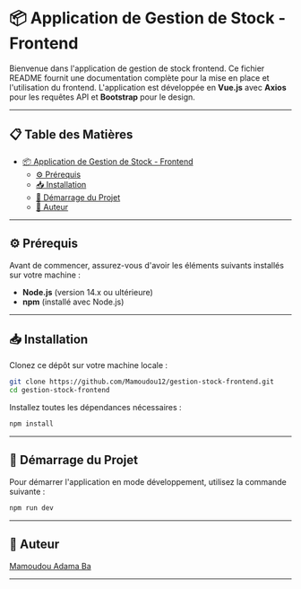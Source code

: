 # 📦 Application de Gestion de Stock - Frontend

Bienvenue dans l'application de gestion de stock frontend. Ce fichier README fournit une documentation complète pour la mise en place et l'utilisation du frontend. L'application est développée en **Vue.js** avec **Axios** pour les requêtes API et **Bootstrap** pour le design.

---

## 📋 Table des Matières

- [📦 Application de Gestion de Stock - Frontend](#-application-de-gestion-de-stock---frontend)
  - [⚙️ Prérequis](#⚙️-prérequis)
  - [📥 Installation](#📥-installation)
  - [🚀 Démarrage du Projet](#🚀-démarrage-du-projet)
  - [👤 Auteur](#👤-auteur)

---

## ⚙️ Prérequis

Avant de commencer, assurez-vous d'avoir les éléments suivants installés sur votre machine :

- **Node.js** (version 14.x ou ultérieure)
- **npm** (installé avec Node.js)

---

## 📥 Installation

Clonez ce dépôt sur votre machine locale :

```bash
git clone https://github.com/Mamoudou12/gestion-stock-frontend.git
cd gestion-stock-frontend
```

Installez toutes les dépendances nécessaires :

```bash
npm install
```

---

## 🚀 Démarrage du Projet

Pour démarrer l'application en mode développement, utilisez la commande suivante :

```bash
npm run dev
```

---

## 👤 Auteur

[Mamoudou Adama Ba](https://github.com/Mamoudou12)

---
